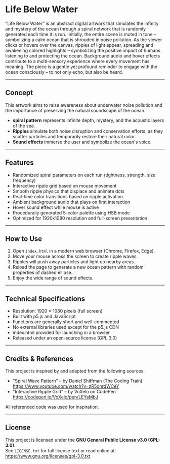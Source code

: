 # Life Below Water

“Life Below Water” is an abstract digital artwork that simulates the infinity and mystery of the ocean through a spiral network that is randomly generated each time it is run. Initially, the entire scene is muted in tone – symbolizing a calm ocean that is shrouded in noise pollution. As the viewer clicks or hovers over the canvas, ripples of light appear, spreading and awakening colored highlights – symbolizing the positive impact of humans listening to and protecting the ocean. Background audio and hover effects contribute to a multi-sensory experience where every movement has meaning. The piece is a gentle yet profound reminder to engage with the ocean consciously – to not only echo, but also be heard.

---

## Concept

This artwork aims to raise awareness about underwater noise pollution and the importance of preserving the natural soundscape of the ocean.

- **spiral pattern** represents infinite depth, mystery, and the acoustic layers of the sea.
- **Ripples** simulate both noise disruption and conservation efforts, as they scatter particles and temporarily restore their natural color.
- **Sound effects** immerse the user and symbolize the ocean's voice.

---

## Features

- Randomized spiral parameters on each run (tightness, strength, size frequency)
- Interactive ripple grid based on mouse movement
- Smooth ripple physics that displace and animate dots
- Real-time color transitions based on ripple activation
- Ambient background audio that plays on first interaction
- Hover sound effect while mouse is active
- Procedurally generated 5-color palette using HSB mode
- Optimized for 1920x1080 resolution and full-screen presentation

---

## How to Use

1. Open `index.html` in a modern web browser (Chrome, Firefox, Edge).
2. Move your mouse across the screen to create ripple waves.
3. Ripples will push away particles and light up nearby areas.
4. Reload the page to generate a new ocean pattern with random properties of dashed ellipse.
5. Enjoy the wide range of sound effects.

---

## Technical Specifications

- Resolution: 1920 × 1080 pixels (full screen)
- Built with p5.js and JavaScript
- Functions are generally short and well-commented
- No external libraries used except for the p5.js CDN
- index.html provided for launching in a browser
- Released under an open-source license (GPL 3.0)

---

## Credits & References

This project is inspired by and adapted from the following sources:

- "Spiral Wave Pattern" – by Daniel Shiffman (The Coding Train)  
  https://www.youtube.com/watch?v=zR5onrdWCeY  
- "Interactive Ripple Grid" – by VoXelo on CodePen  
  https://codepen.io/VoXelo/pen/LEYaMbJ

All referenced code was used for inspiration.

---

## License

This project is licensed under the **GNU General Public License v3.0 (GPL-3.0)**.  
See `LICENSE.txt` for full license text or read online at:  
https://www.gnu.org/licenses/gpl-3.0.txt
